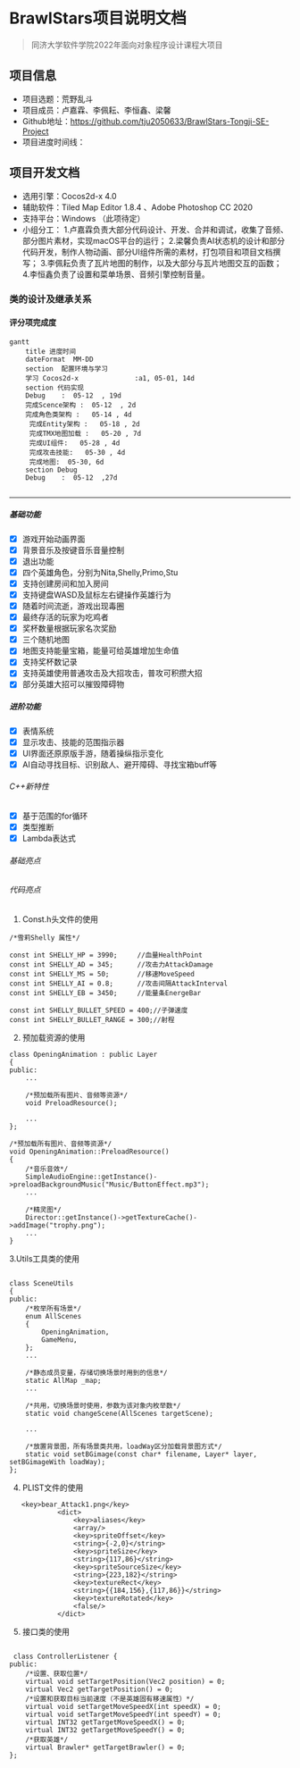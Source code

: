 
# BrawlStars项目说明文档
> 同济大学软件学院2022年面向对象程序设计课程大项目
## 项目信息
- 项目选题：荒野乱斗
- 项目成员：卢嘉霖、李佩耘、李恒鑫、梁馨
- Github地址：https://github.com/tju2050633/BrawlStars-Tongji-SE-Project
- 项目进度时间线：


## 项目开发文档
- 选用引擎：Cocos2d-x 4.0
- 辅助软件：Tiled Map Editor 1.8.4 、Adobe Photoshop CC 2020
- 支持平台：Windows  （此项待定）
- 小组分工：
   1.卢嘉霖负责大部分代码设计、开发、合并和调试，收集了音频、部分图片素材，实现macOS平台的运行；
   2.梁馨负责AI状态机的设计和部分代码开发，制作人物动画、部分UI组件所需的素材，打包项目和项目文档撰写；
   3.李佩耘负责了瓦片地图的制作，以及大部分与瓦片地图交互的函数；
   4.李恒鑫负责了设置和菜单场景、音频引擎控制音量。

### 类的设计及继承关系


#### 评分项完成度

```
gantt
    title 进度时间
    dateFormat  MM-DD
    section  配置环境与学习     
    学习 Cocos2d-x              :a1, 05-01, 14d
    section 代码实现
    Debug    :  05-12  , 19d
    完成Scence架构 :  05-12  , 2d
    完成角色类架构 :   05-14 , 4d
     完成Entity架构 :   05-18 , 2d
     完成TMX地图加载 :   05-20 , 7d
     完成UI组件:   05-28 , 4d
     完成攻击技能:   05-30 , 4d
     完成地图:  05-30, 6d
    section Debug
    Debug    :  05-12  ,27d
 
```


---
##### 基础功能
- [x] 游戏开始动画界面
- [x] 背景音乐及按键音乐音量控制
- [x] 退出功能
- [x] 四个英雄角色，分别为Nita,Shelly,Primo,Stu
- [x] 支持创建房间和加入房间
- [x] 支持键盘WASD及鼠标左右键操作英雄行为
- [x] 随着时间流逝，游戏出现毒圈
- [x] 最终存活的玩家为吃鸡者
- [x] 奖杯数量根据玩家名次奖励
- [x] 三个随机地图
- [x] 地图支持能量宝箱，能量可给英雄增加生命值
- [x] 支持奖杯数记录
- [x] 支持英雄使用普通攻击及大招攻击，普攻可积攒大招
- [x] 部分英雄大招可以摧毁障碍物

##### 进阶功能

- [x] 表情系统
- [x] 显示攻击、技能的范围指示器
- [x] UI界面还原原版手游，随着操纵指示变化
- [x] AI自动寻找目标、识别敌人、避开障碍、寻找宝箱buff等

###### C++新特性
- [x] 基于范围的for循环
- [x] 类型推断
- [x] Lambda表达式

###### 基础亮点

###### 代码亮点

1. Const.h头文件的使用

```
/*雪莉Shelly 属性*/

const int SHELLY_HP = 3990;		//血量HealthPoint
const int SHELLY_AD = 345;		//攻击力AttackDamage
const int SHELLY_MS = 50;		//移速MoveSpeed
const int SHELLY_AI = 0.8;		//攻击间隔AttackInterval
const int SHELLY_EB = 3450;		//能量条EnergeBar

const int SHELLY_BULLET_SPEED = 400;//子弹速度
const int SHELLY_BULLET_RANGE = 300;//射程

```

2. 预加载资源的使用

```
class OpeningAnimation : public Layer
{
public:
	...
	
	/*预加载所有图片、音频等资源*/
	void PreloadResource();
	
	...
};

/*预加载所有图片、音频等资源*/
void OpeningAnimation::PreloadResource()
{
	/*音乐音效*/
	SimpleAudioEngine::getInstance()->preloadBackgroundMusic("Music/ButtonEffect.mp3");
	...
	
	/*精灵图*/
	Director::getInstance()->getTextureCache()->addImage("trophy.png");
	...
}

```

3.Utils工具类的使用

```

class SceneUtils
{
public:
	/*枚举所有场景*/
	enum AllScenes
	{
		OpeningAnimation,
		GameMenu,
	};
	...
	
	/*静态成员变量，存储切换场景时用到的信息*/
	static AllMap _map;				
	...

	/*共用，切换场景时使用，参数为该对象内枚举数*/
	static void changeScene(AllScenes targetScene);
	
	...

	/*放置背景图，所有场景类共用，loadWay区分加载背景图方式*/
	static void setBGimage(const char* filename, Layer* layer, setBGimageWith loadWay);
};

```

4. PLIST文件的使用

```
   <key>bear_Attack1.png</key>
            <dict>
                <key>aliases</key>
                <array/>
                <key>spriteOffset</key>
                <string>{-2,0}</string>
                <key>spriteSize</key>
                <string>{117,86}</string>
                <key>spriteSourceSize</key>
                <string>{223,182}</string>
                <key>textureRect</key>
                <string>{{184,156},{117,86}}</string>
                <key>textureRotated</key>
                <false/>
            </dict>
```

5. 接口类的使用

```

 class ControllerListener {
public:
	/*设置、获取位置*/
	virtual void setTargetPosition(Vec2 position) = 0;
	virtual Vec2 getTargetPosition() = 0;
	/*设置和获取目标当前速度（不是英雄固有移速属性）*/
	virtual void setTargetMoveSpeedX(int speedX) = 0;
	virtual void setTargetMoveSpeedY(int speedY) = 0;
	virtual INT32 getTargetMoveSpeedX() = 0;
	virtual INT32 getTargetMoveSpeedY() = 0;
	/*获取英雄*/
	virtual Brawler* getTargetBrawler() = 0;
};

```



